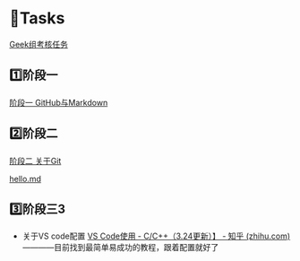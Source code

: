 # 🚩Tasks
[Geek组考核任务](https://github.com/ntgeek/2022-Geek)

## 1️⃣阶段一
[阶段一 GitHub与Markdown](https://github.com/Gjklmk/Tasks/blob/main/%E9%98%B6%E6%AE%B5%E4%B8%80%20GitHub%E4%B8%8EMarkdown.md)
## 2️⃣阶段二
[阶段二 关于Git](https://github.com/Gjklmk/Tasks/blob/main/%E9%98%B6%E6%AE%B5%E4%BA%8C%20%E5%85%B3%E4%BA%8EGit.md)


[hello.md](https://github.com/Gjklmk/Tasks/blob/main/hello.md)

## 3️⃣阶段三3️
- 关于VS code配置
	[VS Code使用 - C/C++（3.24更新）】 - 知乎 (zhihu.com)](https://zhuanlan.zhihu.com/p/442865609)
	————目前找到最简单易成功的教程，跟着配置就好了

